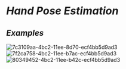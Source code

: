 # ***Hand Pose Estimation***  

## ***Examples***  

![7c3109aa-4bc2-11ee-8d70-ecf4bb5d9ad3](https://github.com/Sahil-Rajwar-2004/hand-pose-estimation/assets/72878315/6cff54d1-33c1-4525-a6e5-b2db42791e2d)  
![7f2ca758-4bc2-11ee-b7ac-ecf4bb5d9ad3](https://github.com/Sahil-Rajwar-2004/hand-pose-estimation/assets/72878315/d726fa70-5876-4494-94d8-4cb24adca2ab)  
![80349452-4bc2-11ee-b42c-ecf4bb5d9ad3](https://github.com/Sahil-Rajwar-2004/hand-pose-estimation/assets/72878315/3a558188-b216-478b-8491-693573d8ff80)
